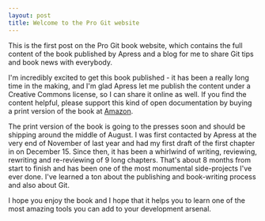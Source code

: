 ```yaml
---
layout: post
title: Welcome to the Pro Git website
---
```


This is the first post on the Pro Git book website, which contains the
full content of the book published by Apress and a blog for me to share
Git tips and book news with everybody.

I'm incredibly excited to get this book published - it has been a really
long time in the making, and I'm glad Apress let me publish the content
under a Creative Commons license, so I can share it online as well.  If you 
find the content helpful, please support this kind of open documentation
by buying a print version of the book at <a href="http://www.amazon.com/gp/product/1430218339?ie=UTF8&tag=prgi-20&linkCode=as2&camp=1789&creative=390957&creativeASIN=1430218339">Amazon</a>.

The print version of the book is going to the presses soon and should be 
shipping around the middle of August.  I was first contacted by Apress at the
very end of November of last year and had my first draft of the first chapter
in on December 15.  Since then, it has been a whirlwind of writing, reviewing,
rewriting and re-reviewing of 9 long chapters.  That's about 8 months from
start to finish and has been one of the most monumental side-projects I've
ever done.  I've learned a ton about the publishing and book-writing process
and also about Git.

I hope you enjoy the book and I hope that it helps you to learn one of the 
most amazing tools you can add to your development arsenal.